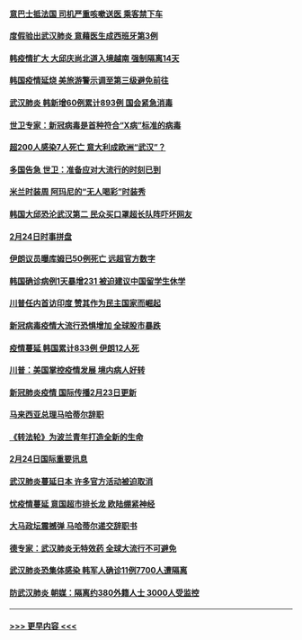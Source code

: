 #### [意巴士抵法国 司机严重咳嗽送医 乘客禁下车](../pages/prog202/a102785016.md?t=02251231) 
#### [度假验出武汉肺炎 意藉医生成西班牙第3例](../pages/prog202/a102785005.md?t=02251231) 
#### [韩疫情扩大 大邱庆尚北道入境越南 强制隔离14天](../pages/prog202/a102784992.md?t=02251231) 
#### [韩国疫情延烧 美旅游警示调至第三级避免前往](../pages/prog202/a102784949.md?t=02251231) 
#### [武汉肺炎 韩新增60例累计893例 国会紧急消毒](../pages/prog202/a102784917.md?t=02251231) 
#### [世卫专家：新冠病毒是首种符合“X病”标准的病毒](../pages/prog202/a102784702.md?t=02251231) 
#### [超200人感染7人死亡 意大利成欧洲“武汉”？](../pages/prog202/a102784822.md?t=02251231) 
#### [多国告急 世卫：准备应对大流行的时刻已到](../pages/prog202/a102784810.md?t=02251231) 
#### [米兰时装周 阿玛尼的“无人喝彩”时装秀](../pages/prog202/a102784750.md?t=02251231) 
#### [韩国大邱恐沦武汉第二 民众买口罩超长队阵吓坏网友](../pages/prog202/a102784714.md?t=02251231) 
#### [2月24日时事拼盘](../pages/prog202/a102784745.md?t=02251231) 
#### [伊朗议员曝库姆已50例死亡 远超官方数字](../pages/prog202/a102784656.md?t=02251231) 
#### [韩国确诊病例1天暴增231 被迫建议中国留学生休学](../pages/prog202/a102784629.md?t=02251231) 
#### [川普任内首访印度 赞其作为民主国家而崛起](../pages/prog202/a102784631.md?t=02251231) 
#### [新冠病毒疫情大流行恐惧增加 全球股市暴跌](../pages/prog202/a102784603.md?t=02251231) 
#### [疫情蔓延 韩国累计833例 伊朗12人死](../pages/prog202/a102784616.md?t=02251231) 
#### [川普：美国掌控疫情发展 境内病人好转](../pages/prog202/a102784609.md?t=02251231) 
#### [新冠肺炎疫情 国际传播2月23日更新](../pages/prog202/a102784438.md?t=02251231) 
#### [马来西亚总理马哈蒂尔辞职](../pages/prog202/a102784436.md?t=02251231) 
#### [《转法轮》为波兰青年打造全新的生命](../pages/prog202/a102784409.md?t=02251231) 
#### [2月24日国际重要讯息](../pages/prog202/a102784367.md?t=02251231) 
#### [武汉肺炎蔓延日本  许多官方活动被迫取消](../pages/prog202/a102784375.md?t=02251231) 
#### [忧疫情蔓延 意国超市排长龙 欧陆绷紧神经](../pages/prog202/a102784283.md?t=02251231) 
#### [大马政坛震撼弹 马哈蒂尔递交辞职书](../pages/prog202/a102784261.md?t=02251231) 
#### [德专家：武汉肺炎无特效药 全球大流行不可避免](../pages/prog202/a102784212.md?t=02251231) 
#### [武汉肺炎恐集体感染 韩军人确诊11例7700人遭隔离](../pages/prog202/a102784171.md?t=02251231) 
#### [防武汉肺炎 朝媒：隔离约380外籍人士 3000人受监控](../pages/prog202/a102784149.md?t=02251231) 

----
#### [ >>> 更早内容 <<< ](../indexes/prog202-earlier.md)
